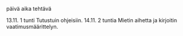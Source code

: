 päivä  aika  tehtävä

13.11.  1 tunti     Tutustuin ohjeisiin.
14.11.  2 tuntia    Mietin aihetta ja kirjoitin vaatimusmäärittelyn. 
